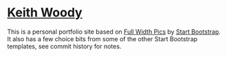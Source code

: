 # [Keith Woody](http://www.keithwoody.com/)

This is a personal portfolio site based on [Full Width Pics](http://startbootstrap.com/template-overviews/full-width-pics/) by [Start Bootstrap](http://startbootstrap.com). It also has a few choice bits from some of the other Start Bootstrap templates, see commit history for notes.


